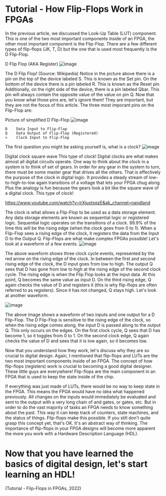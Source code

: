 # Tutorial - How Flip-Flops Work in FPGAs

In the previous article, we discussed the Look-Up Table (LUT) component. This is one of the two most important components inside of an FPGA, the other most important component is the Flip-Flop. There are a few different types of flip-flops (JK, T, D) but the one that is used most frequently is the D Flip-Flop.

D Flip Flop (AKA Register)
![image](https://user-images.githubusercontent.com/52580367/152701232-a84f33b2-0398-4504-aaa5-72a5cab7097a.png)

The D Flip Flop! (Source: Wikipedia)
Notice in the picture above there is a pin on the top of the device labeled S. This is known as the Set pin. On the bottom of the device there is a pin labeled R. This is known as the Reset pin. Additionally, on the right side of the device, there is a pin labeled Qbar. This pin will always contain the opposite value of the value on pin Q. Now that you know what those pins are, let's ignore them! They are important, but they are not the focus of this article. The three most imporant pins on the Flip-Flop are:

Picture of simplified D Flip-Flop
![image](https://user-images.githubusercontent.com/52580367/152701239-7a7e4860-e4ae-46fd-a868-bd845f639368.png)


    D    Data Input to Flip-Flop
    Q    Data Output of Flip-Flop (Registered)
    >    Clock Input to Flip-Flop

The first question you might be asking yourself is, what is a clock?
![image](https://user-images.githubusercontent.com/52580367/152701251-7dad5017-fab6-44aa-8085-3675f4798a75.png)

Digital clock square wave
This type of clock!
Digital clocks are what makes almost all digital circuits operate. One way to think about the clock in a system is to think of set of gears. In order for any gear in the system to turn, there must be some master gear that drives all the others. That is effectively the purpose of the clock in digital logic. It provides a steady stream of low-to-high-to-low again transitions of a voltage that lets your FPGA chug along. Plus the analogy is fun because the gears look a bit like the square wave of a digital clock.
This type of clock!

https://www.youtube.com/watch?v=lrXjuotxqzE&ab_channel=nandland

The clock is what allows a Flip-Flop to be used as a data storage element. Any data storage elements are known as sequential logic or registered logic. Sequential logic operates on the transitions of a clock. 99.9% of the time this will be the rising edge (when the clock goes from 0 to 1). When a Flip-Flop sees a rising edge of the clock, it registers the data from the Input D to the Output Q. Flip-Flops are what make complex FPGAs possible! Let's look at a waveform of a few events.
![image](https://user-images.githubusercontent.com/52580367/152701277-d9b0a461-b4c2-4e42-b83c-a2443b103b5f.png)

The above waveform shows three clock cycle events, represented by the red arrow on the rising edge of the clock. In between the first and second rising edge of the clock, the D input goes from low to high. The output Q sees that D has gone from low to high at the rising edge of the second clock cycle. The rising edge is when the Flip Flop looks at the input data. At this point, Q becomes the same value as input D. On the third rising edge, Q again checks the value of D and registers it (this is why flip-flops are often referred to as registers). Since it has not changed, Q stays high. Let's look at another waveform.

![image](https://user-images.githubusercontent.com/52580367/152701290-77bb3890-600d-4f7b-a7ec-55aad7acdce9.png)

The above image shows a waveform of two inputs and one output for a D Flip-Flop. The D Flip-Flop is sensitive to the rising edge of the clock, so when the rising edge comes along, the input D is passed along to the output Q. This only occurs on the edges. On the first clock cycle, Q sees that D has become 1, so it toggles from 0 to 1. On the second clock edge, Q again checks the value of D and sees that it is low again, so it becomes low.

Now that you understand how they work, let's discuss why they are so crucial to digital design. Again, I mentioned that flip-flops and LUTs are the two most important components inside of an FPGA. The concept of how flip-flops (registers) work is crucial to becoming a good digital designer. These little guys are everywhere! Flip-flops are the main component in an FPGA that is used to keep the state inside of the chip.

If everything was just made of LUTs, there would be no way to keep state in the FPGA. This means the FPGA would have no idea what happened previously. All changes on the inputs would immediately be evaluated and sent to the output with a very long chain of and gates, or gates, etc. But in order to do the vast majority of tasks an FPGA needs to know something about the past. This way it can keep track of counters, state machines, and the status of things. Flip-flops make this possible. If you still don't quite grasp this concept yet, that's OK. It's an abstract way of thinking. The importance of flip-flops in your FPGA designs will become more apparent the more you work with a Hardware Description Language (HDL).

# Now that you have learned the basics of digital design, let's start learning an HDL!
(Tutorial - Flip-Flops in FPGAs, 2022)
